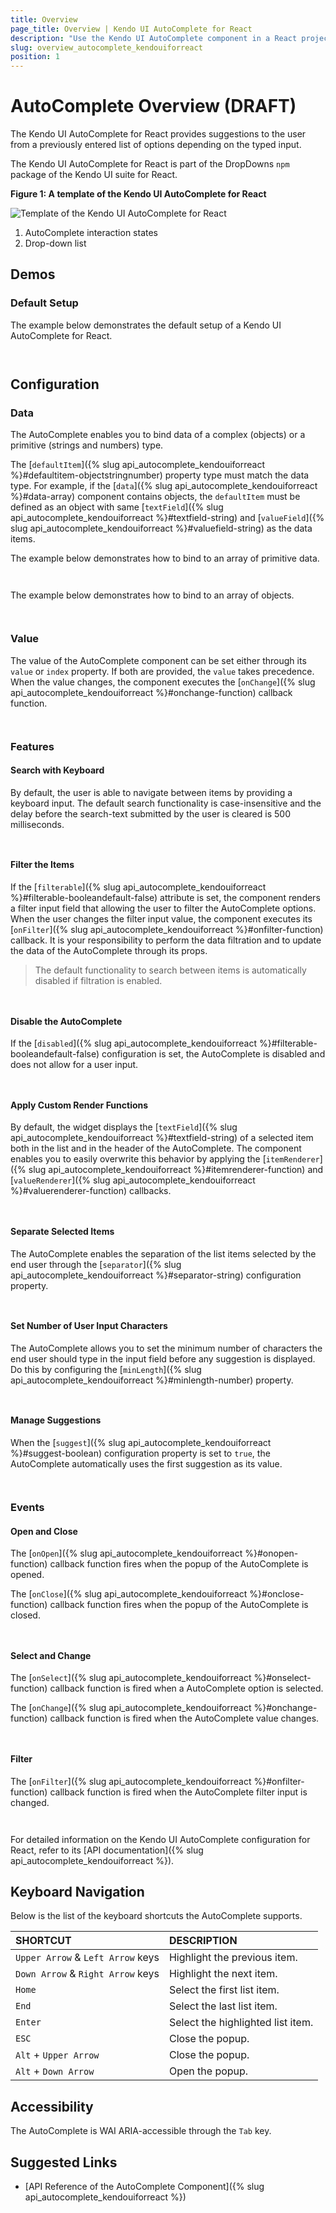 ```yaml
---
title: Overview
page_title: Overview | Kendo UI AutoComplete for React
description: "Use the Kendo UI AutoComplete component in a React project."
slug: overview_autocomplete_kendouiforreact
position: 1
---
```


# AutoComplete Overview (DRAFT)

The Kendo UI AutoComplete for React provides suggestions to the user from a previously entered list of options depending on the typed input.

The Kendo UI AutoComplete for React is part of the DropDowns `npm` package of the Kendo UI suite for React.

**Figure 1: A template of the Kendo UI AutoComplete for React**

![Template of the Kendo UI AutoComplete for React](images/autocomplete.png)

1. AutoComplete interaction states
2. Drop-down list

## Demos

### Default Setup

The example below demonstrates the default setup of a Kendo UI AutoComplete for React.

```html-preview

```
```jsx

```

## Configuration

### Data

The AutoComplete enables you to bind data of a complex (objects) or a primitive (strings and numbers) type.

The [`defaultItem`]({% slug api_autocomplete_kendouiforreact %}#defaultitem-objectstringnumber) property type must match the data type. For example, if the [`data`]({% slug api_autocomplete_kendouiforreact %}#data-array) component contains objects, the `defaultItem` must be defined as an object with same [`textField`]({% slug api_autocomplete_kendouiforreact %}#textfield-string) and [`valueField`]({% slug api_autocomplete_kendouiforreact %}#valuefield-string) as the data items.

The example below demonstrates how to bind to an array of primitive data.

```html

```
```jsx

```

The example below demonstrates how to bind to an array of objects.

```html

```
```jsx

```

### Value

The value of the AutoComplete component can be set either through its `value` or `index` property. If both are provided, the `value` takes precedence. When the value changes, the component executes the [`onChange`]({% slug api_autocomplete_kendouiforreact %}#onchange-function) callback function.

```html-preview
```
```jsx
```

### Features

#### Search with Keyboard

By default, the user is able to navigate between items by providing a keyboard input. The default search functionality is case-insensitive and the delay before the search-text submitted by the user is cleared is 500 milliseconds.

```html-preview
```
```jsx
```

#### Filter the Items

If the [`filterable`]({% slug api_autocomplete_kendouiforreact %}#filterable-booleandefault-false) attribute is set, the component renders a filter input field that allowing the user to filter the AutoComplete options. When the user changes the filter input value, the component executes its [`onFilter`]({% slug api_autocomplete_kendouiforreact %}#onfilter-function) callback. It is your responsibility to perform the data filtration and to update the data of the AutoComplete through its props.

> The default functionality to search between items is automatically disabled if filtration is enabled.

```html-preview
```
```jsx
```

#### Disable the AutoComplete

If the [`disabled`]({% slug api_autocomplete_kendouiforreact %}#filterable-booleandefault-false) configuration is set, the AutoComplete is disabled and does not allow for a user input.

```html-preview
```
```jsx
```

#### Apply Custom Render Functions

By default, the widget displays the [`textField`]({% slug api_autocomplete_kendouiforreact %}#textfield-string) of a selected item both in the list and in the header of the AutoComplete. The component enables you to easily overwrite this behavior by applying the [`itemRenderer`]({% slug api_autocomplete_kendouiforreact %}#itemrenderer-function) and [`valueRenderer`]({% slug api_autocomplete_kendouiforreact %}#valuerenderer-function) callbacks.

```html-preview
```
```jsx
```

#### Separate Selected Items

The AutoComplete enables the separation of the list items selected by the end user through the [`separator`]({% slug api_autocomplete_kendouiforreact %}#separator-string) configuration property.

```html-preview
```
```jsx
```

#### Set Number of User Input Characters

The AutoComplete allows you to set the minimum number of characters the end user should type in the input field before any suggestion is displayed. Do this by configuring the [`minLength`]({% slug api_autocomplete_kendouiforreact %}#minlength-number) property.

```html-preview
```
```jsx
```

#### Manage Suggestions

When the [`suggest`]({% slug api_autocomplete_kendouiforreact %}#suggest-boolean) configuration property is set to `true`, the AutoComplete automatically uses the first suggestion as its value.

```html-preview
```
```jsx
```

### Events

#### Open and Close

The [`onOpen`]({% slug api_autocomplete_kendouiforreact %}#onopen-function) callback function fires when the popup of the AutoComplete is opened.

The [`onClose`]({% slug api_autocomplete_kendouiforreact %}#onclose-function) callback function fires when the popup of the AutoComplete is closed.

```html
```
```jsx
```

#### Select and Change

The [`onSelect`]({% slug api_autocomplete_kendouiforreact %}#onselect-function) callback function is fired when a AutoComplete option is selected.

The [`onChange`]({% slug api_autocomplete_kendouiforreact %}#onchange-function) callback function is fired when the AutoComplete value changes.

```html
```
```jsx
```

#### Filter

The [`onFilter`]({% slug api_autocomplete_kendouiforreact %}#onfilter-function) callback function is fired when the AutoComplete filter input is changed.

```html
```
```jsx
```

For detailed information on the Kendo UI AutoComplete configuration for React, refer to its [API documentation]({% slug api_autocomplete_kendouiforreact %}).

## Keyboard Navigation

Below is the list of the keyboard shortcuts the AutoComplete supports.

| SHORTCUT                            | DESCRIPTION         |
|:---                                 |:---                 |
| `Upper Arrow` & `Left Arrow` keys   | Highlight the previous item.      |
| `Down Arrow` & `Right Arrow` keys   | Highlight the next item.          |
| `Home`                              | Select the first list item.       |
| `End`                               | Select the last list item.        |
| `Enter`                             | Select the highlighted list item. |
| `ESC`                               | Close the popup.                  |
| `Alt` + `Upper Arrow`               | Close the popup.                  |
| `Alt` + `Down Arrow`                | Open the popup.                   |

## Accessibility

The AutoComplete is WAI ARIA-accessible through the `Tab` key.

## Suggested Links

* [API Reference of the AutoComplete Component]({% slug api_autocomplete_kendouiforreact %})
